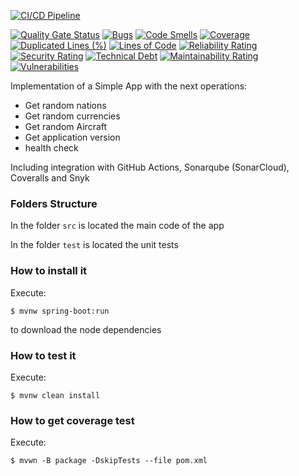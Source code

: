 [![CI/CD Pipeline](https://github.com/andrescortesg1/labfake/actions/workflows/build.yml/badge.svg)](https://github.com/andrescortesg1/labfake/actions/workflows/build.yml)

[![Quality Gate Status](https://sonarcloud.io/api/project_badges/measure?project=andrescortesg1_labfake&metric=alert_status)](https://sonarcloud.io/summary/new_code?id=andrescortesg1_labfake)
[![Bugs](https://sonarcloud.io/api/project_badges/measure?project=andrescortesg1_labfake&metric=bugs)](https://sonarcloud.io/summary/new_code?id=andrescortesg1_labfake)
[![Code Smells](https://sonarcloud.io/api/project_badges/measure?project=andrescortesg1_labfake&metric=code_smells)](https://sonarcloud.io/summary/new_code?id=andrescortesg1_labfake)
[![Coverage](https://sonarcloud.io/api/project_badges/measure?project=andrescortesg1_labfake&metric=coverage)](https://sonarcloud.io/summary/new_code?id=andrescortesg1_labfake)
[![Duplicated Lines (%)](https://sonarcloud.io/api/project_badges/measure?project=andrescortesg1_labfake&metric=duplicated_lines_density)](https://sonarcloud.io/summary/new_code?id=andrescortesg1_labfake)
[![Lines of Code](https://sonarcloud.io/api/project_badges/measure?project=andrescortesg1_labfake&metric=ncloc)](https://sonarcloud.io/summary/new_code?id=andrescortesg1_labfake)
[![Reliability Rating](https://sonarcloud.io/api/project_badges/measure?project=andrescortesg1_labfake&metric=reliability_rating)](https://sonarcloud.io/summary/new_code?id=andrescortesg1_labfake)
[![Security Rating](https://sonarcloud.io/api/project_badges/measure?project=andrescortesg1_labfake&metric=security_rating)](https://sonarcloud.io/summary/new_code?id=andrescortesg1_labfake)
[![Technical Debt](https://sonarcloud.io/api/project_badges/measure?project=andrescortesg1_labfake&metric=sqale_index)](https://sonarcloud.io/summary/new_code?id=andrescortesg1_labfake)
[![Maintainability Rating](https://sonarcloud.io/api/project_badges/measure?project=andrescortesg1_labfake&metric=sqale_rating)](https://sonarcloud.io/summary/new_code?id=andrescortesg1_labfake)
[![Vulnerabilities](https://sonarcloud.io/api/project_badges/measure?project=andrescortesg1_labfake&metric=vulnerabilities)](https://sonarcloud.io/summary/new_code?id=andrescortesg1_labfake)

Implementation of a Simple App with the next operations:

* Get random nations
* Get random currencies
* Get random Aircraft
* Get application version
* health check

Including integration with GitHub Actions, Sonarqube (SonarCloud), Coveralls and Snyk

### Folders Structure

In the folder `src` is located the main code of the app

In the folder `test` is located the unit tests

### How to install it

Execute:

```shell
$ mvnw spring-boot:run
```
to download the node dependencies

### How to test it

Execute:

```shell
$ mvnw clean install
```

### How to get coverage test

Execute:

```shell
$ mvwn -B package -DskipTests --file pom.xml
```
